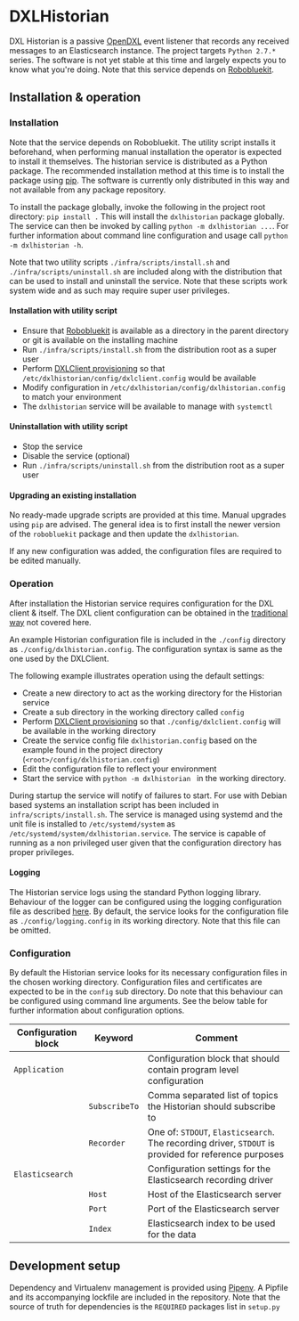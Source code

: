 # DXLHistorian

DXL Historian is a passive [OpenDXL](https://www.opendxl.com/) event listener that records any received messages to an Elasticsearch instance. The project targets `Python 2.7.*` series. The software is not yet stable at this time and largely expects you to know what you're doing.
Note that this service depends on [Robobluekit](https://github.com/ccdcoe/roboblue/tree/master/robobluekit).

## Installation & operation

### Installation

Note that the service depends on Robobluekit. The utility script installs it beforehand, when performing manual installation 
the operator is expected to install it themselves.
The historian service is distributed as a Python package. The recommended installation method at this time is to install the package using [pip](https://pip.pypa.io/en/stable/). The software is currently only distributed in this way and not available from any package repository.

To install the package globally, invoke the following in the project root directory: `pip install .` This will install the `dxlhistorian` package globally. The service can then be invoked by calling `python -m dxlhistorian ...`. For further information about command line configuration and usage call `python -m dxlhistorian -h`.

Note that two utility scripts `./infra/scripts/install.sh` and `./infra/scripts/uninstall.sh` are included along with the distribution that can be used to install and uninstall the service. Note that these scripts work system wide and as such may require super user privileges.

#### Installation with utility script

* Ensure that [Robobluekit](https://github.com/ccdcoe/roboblue/tree/master/robobluekit) is available as a directory in the parent directory or git is available on the installing machine
* Run `./infra/scripts/install.sh` from the distribution root as a super user
* Perform [DXLClient provisioning](https://opendxl.github.io/opendxl-client-python/pydoc/provisioningoverview.html) so that `/etc/dxlhistorian/config/dxlclient.config` would be available
* Modify configuration in `/etc/dxlhistorian/config/dxlhistorian.config` to match your environment
* The `dxlhistorian` service will be available to manage with `systemctl`

#### Uninstallation with utility script

* Stop the service
* Disable the service (optional)
* Run `./infra/scripts/uninstall.sh` from the distribution root as a super user

#### Upgrading an existing installation

No ready-made upgrade scripts are provided at this time. Manual upgrades using `pip` are advised. The general idea is to
first install the newer version of the `robobluekit` package and then update the `dxlhistorian`.

If any new configuration was added, the configuration files are required to be edited manually.

### Operation

After installation the Historian service requires configuration for the DXL client & itself. The DXL client configuration can be obtained in the [traditional way](https://opendxl.github.io/opendxl-client-python/pydoc/provisioningoverview.html) not covered here.  

An example Historian configuration file is included in the `./config` directory as `./config/dxlhistorian.config`. The configuration syntax is same as the one used by the DXLClient.

The following example illustrates operation using the default settings:

* Create a new directory to act as the working directory for the Historian service
* Create a sub directory in the working directory called `config`
* Perform [DXLClient provisioning](https://opendxl.github.io/opendxl-client-python/pydoc/provisioningoverview.html) so that `./config/dxlclient.config` will be available in the working directory
* Create the service config file `dxlhistorian.config` based on the example found in the project directory (`<root>/config/dxlhistorian.config`)
* Edit the configuration file to reflect your environment
* Start the service with `python -m dxlhistorian ` in the working directory.

During startup the service will notify of failures to start. For use with Debian based systems an installation script has been included in `infra/scripts/install.sh`. The service is managed using systemd and the unit file is installed to `/etc/systemd/system` as `/etc/systemd/system/dxlhistorian.service`.
The service is capable of running as a non privileged user given that the configuration directory has proper privileges.


#### Logging

The Historian service logs using the standard Python logging library. Behaviour of the logger can be configured using
the logging configuration file as described [here](https://docs.python.org/2/library/logging.config.html#configuration-file-format).
By default, the service looks for the configuration file as `./config/logging.config` in its working directory. Note
that this file can be omitted.

### Configuration

By default the Historian service looks for its necessary configuration files in the chosen working directory. Configuration files and certificates are expected to be in the `config` sub directory. Do note that this behaviour can be configured using command line arguments. See the below table for further information about configuration options.

Configuration block     | Keyword           | Comment
------------------------|-------------------|---------
`Application`			| 					| Configuration block that should contain program level configuration
						| `SubscribeTo` 	| Comma separated list of topics the Historian should subscribe to
						| `Recorder`		| One of: `STDOUT`, `Elasticsearch`. The recording driver, `STDOUT` is provided for reference purposes
`Elasticsearch`		    |					| Configuration settings for the Elasticsearch recording driver
		    			| `Host`			| Host of the Elasticsearch server
						| `Port`			| Port of the Elasticsearch server
						| `Index`			| Elasticsearch index to be used for the data

## Development setup

Dependency and Virtualenv management is provided using [Pipenv](https://pipenv.readthedocs.io/en/latest/).
A Pipfile and its accompanying lockfile are included in the repository. Note that the source of truth for dependencies is the `REQUIRED` packages list in `setup.py`
